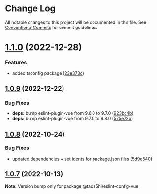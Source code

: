 # Change Log

All notable changes to this project will be documented in this file.
See [Conventional Commits](https://conventionalcommits.org) for commit guidelines.

# [1.1.0](https://github.com/tada5hi/javascript/compare/@tada5hi/eslint-config-vue@1.0.9...@tada5hi/eslint-config-vue@1.1.0) (2022-12-28)


### Features

* added tsconfig package ([23e373c](https://github.com/tada5hi/javascript/commit/23e373ce7eaaa63f977f09f789c57811f2d61c43))





## [1.0.9](https://github.com/tada5hi/javascript/compare/@tada5hi/eslint-config-vue@1.0.8...@tada5hi/eslint-config-vue@1.0.9) (2022-12-22)


### Bug Fixes

* **deps:** bump eslint-plugin-vue from 9.6.0 to 9.7.0 ([923bc4b](https://github.com/tada5hi/javascript/commit/923bc4b5024b34af52319b90c643a5fe583a3fe3))
* **deps:** bump eslint-plugin-vue from 9.7.0 to 9.8.0 ([575e72b](https://github.com/tada5hi/javascript/commit/575e72b03b6a8a5c348d469907811be66a6f6a89))





## [1.0.8](https://github.com/tada5hi/javascript/compare/@tada5hi/eslint-config-vue@1.0.7...@tada5hi/eslint-config-vue@1.0.8) (2022-10-24)

### Bug Fixes

- updated dependencies + set idents for package.json files ([5d9e540](https://github.com/tada5hi/javascript/commit/5d9e540ea7e032194cfd913f7345d6ae7abe315e))

## [1.0.7](https://github.com/tada5hi/javascript/compare/@tada5hi/eslint-config-vue@1.0.6...@tada5hi/eslint-config-vue@1.0.7) (2022-10-13)

**Note:** Version bump only for package @tada5hi/eslint-config-vue
